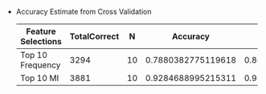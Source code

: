 * Accuracy Estimate from Cross Validation

  |      Feature Selections      |  TotalCorrect |       N       |           Accuracy           |            Upper             |            Lower             |
  |------------------------------|---------------|---------------|------------------------------|------------------------------|------------------------------|
  |       Top 10 Frequency       |      3294     |       10      |      0.7880382775119618      |      0.8004282490023151      |      0.7756483060216084      |
  |          Top 10 MI           |      3881     |       10      |      0.9284688995215311      |      0.9362815620330935      |      0.9206562370099687      |